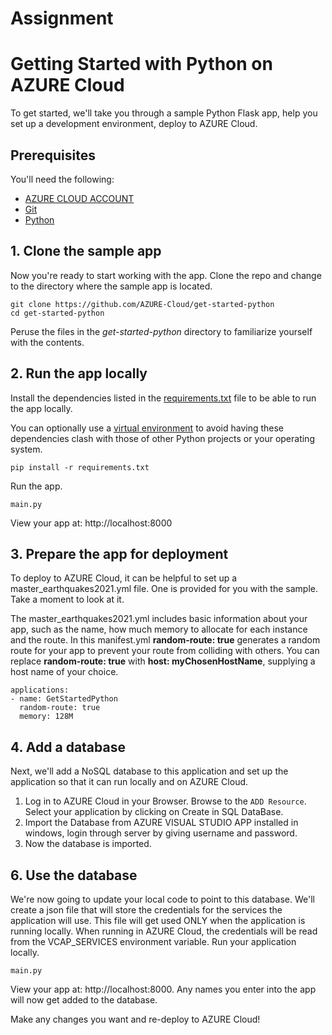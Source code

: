 # Assignment
# Getting Started with Python on AZURE Cloud

To get started, we'll take you through a sample Python Flask app, help you set up a development environment, deploy to AZURE Cloud.


## Prerequisites

You'll need the following:
* [AZURE CLOUD ACCOUNT](https://portal.azure.com/#home)
* [Git](https://git-scm.com/downloads)
* [Python](https://www.python.org/downloads/)

## 1. Clone the sample app

Now you're ready to start working with the app. Clone the repo and change to the directory where the sample app is located.
  ```
git clone https://github.com/AZURE-Cloud/get-started-python
cd get-started-python
  ```

  Peruse the files in the *get-started-python* directory to familiarize yourself with the contents.

## 2. Run the app locally

Install the dependencies listed in the [requirements.txt](https://pip.readthedocs.io/en/stable/user_guide/#requirements-files) file to be able to run the app locally.

You can optionally use a [virtual environment](https://packaging.python.org/installing/#creating-and-using-virtual-environments) to avoid having these dependencies clash with those of other Python projects or your operating system.
  ```
pip install -r requirements.txt
  ```

Run the app.
  ```
main.py
  ```

 View your app at: http://localhost:8000

## 3. Prepare the app for deployment

To deploy to AZURE Cloud, it can be helpful to set up a master_earthquakes2021.yml file. One is provided for you with the sample. Take a moment to look at it.

The master_earthquakes2021.yml includes basic information about your app, such as the name, how much memory to allocate for each instance and the route. In this manifest.yml **random-route: true** generates a random route for your app to prevent your route from colliding with others.  You can replace **random-route: true** with **host: myChosenHostName**, supplying a host name of your choice.
 ```
 applications:
 - name: GetStartedPython
   random-route: true
   memory: 128M
 ```


## 4. Add a database

Next, we'll add a NoSQL database to this application and set up the application so that it can run locally and on AZURE Cloud.

1. Log in to AZURE Cloud in your Browser. Browse to the `ADD Resource`. Select your application by clicking on Create in SQL DataBase.
2. Import the Database from AZURE VISUAL STUDIO APP installed in windows, login through server by giving username and password.
3. Now the database is imported.

## 6. Use the database

We're now going to update your local code to point to this database. We'll create a json file that will store the credentials for the services the application will use. This file will get used ONLY when the application is running locally. When running in AZURE Cloud, the credentials will be read from the VCAP_SERVICES environment variable.
Run your application locally.
  ```
main.py
  ```

  View your app at: http://localhost:8000. Any names you enter into the app will now get added to the database.

 Make any changes you want and re-deploy to AZURE Cloud!
  ```

  ```

